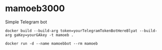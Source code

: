 # mamoeb3000
Simple Telegram bot

`docker build --build-arg token=yourTelegramTokenBotHereBlyat --build-arg gaKey=yourGAkey -t mamoeb .`

`docker run -d --name mamoebbot --rm mamoeb`
